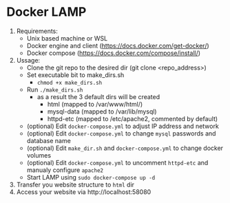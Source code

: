# Docker LAMP

1. Requirements:
    - Unix based machine or WSL
    - Docker engine and client (https://docs.docker.com/get-docker/)
    - Docker compose (https://docs.docker.com/compose/install/)
2. Ussage:
    - Clone the git repo to the desired dir (git clone <repo_address>)
    - Set executable bit to make_dirs.sh
      - `chmod +x make_dirs.sh`
    - Run `./make_dirs.sh`
        - as a result the 3 default dirs will be created
            - html (mapped to /var/www/html/)
            - mysql-data (mapped to /var/lib/mysql)
            - httpd-etc (mapped to /etc/apache2, commented by default)
    - (optional) Edit `docker-compose.yml` to adjust IP address and network
    - (optional) Edit `docker-compose.yml` to change `mysql` passwords and database name
    - (optional) Edit `make_dir.sh` and `docker-compose.yml` to change docker volumes
    - (optional) Edit `docker-compose.yml` to uncomment `httpd-etc` and manualy configure `apache2`
    - Start LAMP using `sudo docker-compose up -d`
3. Transfer you website structure to `html` dir
4. Access your website via http://localhost:58080
